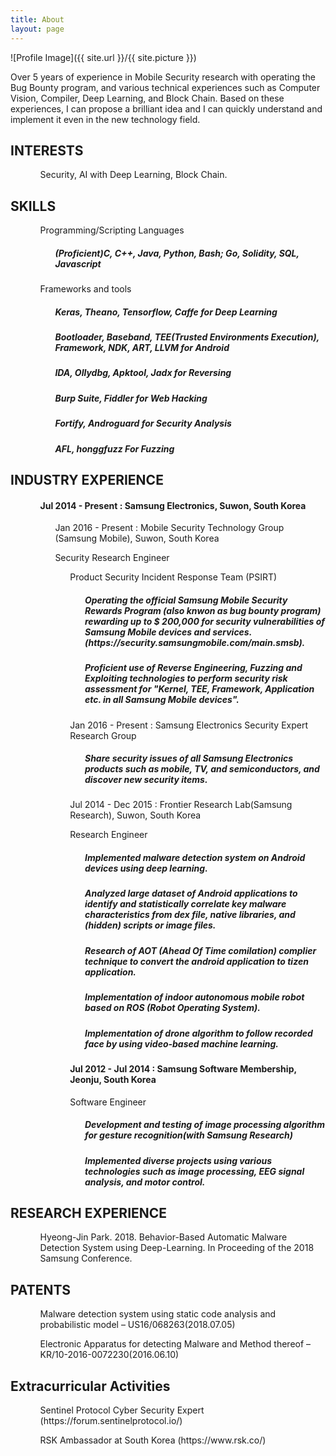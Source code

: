 ```yaml
---
title: About
layout: page
---
```

![Profile Image]({{ site.url }}/{{ site.picture }})

<p>Over 5 years of experience in Mobile Security research with operating the Bug Bounty program, and various technical experiences such as Computer Vision, Compiler, Deep Learning, and Block Chain. Based on these experiences, I can propose a brilliant idea and I can quickly understand and implement it even in the new technology field.</p>

<h2>INTERESTS</h2>

<ul class="interests-list">
	<ol>Security, AI with Deep Learning, Block Chain.</ol>
</ul>

<h2>SKILLS</h2>

<ul class="skill-list">
	<ol>Programming/Scripting Languages
		<ol><h5>(Proficient)C, C++, Java,    Python, Bash; Go, Solidity, SQL, Javascript</h5></ol>
	</ol>
	<ol>Frameworks and tools
		<ol> 
			<p><h5>Keras, Theano, Tensorflow, Caffe for Deep Learning</h5> </p>
			<p><h5> Bootloader, Baseband, TEE(Trusted Environments Execution), Framework, NDK, ART, LLVM for Android </h5></p>
			<p><h5> IDA, Ollydbg, Apktool, Jadx for Reversing</h5></p>
			<p><h5> Burp Suite, Fiddler for Web Hacking </h5></p>
			<p><h5> Fortify, Androguard for Security Analysis </h5></p>
			<p><h5> AFL, honggfuzz For Fuzzing</h5> </p>
		</ol>
	</ol>
</ul>



<h2>INDUSTRY EXPERIENCE</h2>

<ul class="industry-list">
	<ol><h4>Jul 2014 - Present : Samsung Electronics, Suwon, South Korea</h4>
			<ol>Jan 2016 - Present : Mobile Security Technology Group (Samsung Mobile), Suwon, South Korea	  
				<p>Security Research Engineer</p>
				<ol>Product Security Incident Response Team (PSIRT)
					<ol><h5>Operating the official Samsung Mobile Security Rewards Program (also knwon as bug bounty program) rewarding up to $ 200,000 for security vulnerabilities of Samsung Mobile devices and services.(https://security.samsungmobile.com/main.smsb).</h5></ol>
					<ol><h5>Proficient use of Reverse Engineering, Fuzzing and Exploiting technologies to perform security risk assessment for "Kernel, TEE, Framework, Application etc. in all Samsung Mobile devices".
					</h5></ol>
				</ol>
			<ol>Jan 2016 - Present : Samsung Electronics Security Expert Research Group
				<ol><h5>Share security issues of all Samsung Electronics products such as mobile, TV, and semiconductors, and discover new security items.</h5></ol>
			</ol>
			<ol>Jul 2014 - Dec 2015 : Frontier Research Lab(Samsung Research), Suwon, South Korea
			<p>Research Engineer</p>
				<ol>
					<p><h5>Implemented malware detection system on Android devices using deep learning.</h5></p>
					<p><h5>Analyzed large dataset of Android applications to identify and statistically correlate key malware characteristics from dex file, native libraries, and (hidden) scripts or image files.</h5></p>
					<p><h5>Research of AOT (Ahead Of Time comilation) complier technique to convert the android application to tizen application.</h5></p>
					<p><h5>Implementation of indoor autonomous mobile robot based on ROS (Robot Operating System).</h5></p>
					<p><h5>Implementation of drone algorithm to follow recorded face by using video-based machine learning.</h5></p>
				</ol>
		</ol>
	<ol><h4>Jul 2012 - Jul 2014 : Samsung Software Membership, Jeonju, South Korea</h4>
		<p>Software Engineer</p>
		<ol><h5>Development and testing of image processing algorithm for gesture recognition(with Samsung Research)</h5></ol>
		<ol><h5>Implemented diverse projects using various technologies such as image processing, EEG signal analysis, and motor control.</h5></ol>
	</ol>
</ul>


<h2>RESEARCH EXPERIENCE</h2>

<ul class="research-list">
	<ol>Hyeong-Jin Park. 2018. Behavior-Based Automatic Malware Detection System using Deep-Learning. In Proceeding of the 2018 Samsung Conference.</ol>
</ul>

<h2>PATENTS</h2>

<ul class="patents-list">
	<ol>Malware detection system using static code analysis and probabilistic model – US16/068263(2018.07.05)</ol>
	<ol>Electronic Apparatus for detecting Malware and Method thereof – KR/10-2016-0072230(2016.06.10)</ol>
</ul>

<h2>Extracurricular Activities</h2>

<ul class="extracurricular-list">
	<ol>Sentinel Protocol Cyber Security Expert (https://forum.sentinelprotocol.io/) </ol>
	<ol>RSK Ambassador at South Korea (https://www.rsk.co/)</ol>
</ul>

